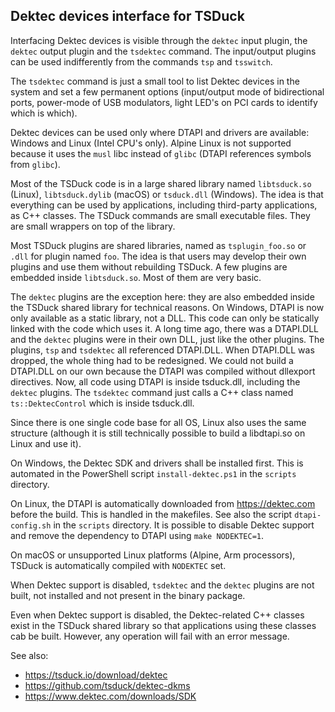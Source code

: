 ## Dektec devices interface for TSDuck

Interfacing Dektec devices is visible through the `dektec` input plugin, the
`dektec` output plugin and the `tsdektec` command. The input/output plugins
can be used indifferently from the commands `tsp` and `tsswitch`.

The `tsdektec` command is just a small tool to list Dektec devices in the system
and set a few permanent options (input/output mode of bidirectional ports,
power-mode of USB modulators, light LED's on PCI cards to identify which is which).

Dektec devices can be used only where DTAPI and drivers are available: Windows and
Linux (Intel CPU's only). Alpine Linux is not supported because it uses the `musl`
libc instead of `glibc` (DTAPI references symbols from `glibc`).

Most of the TSDuck code is in a large shared library named `libtsduck.so` (Linux),
`libtsduck.dylib` (macOS) or `tsduck.dll` (Windows). The idea is that everything
can be used by applications, including third-party applications, as C++ classes.
The TSDuck commands are small executable files. They are small wrappers on top of
the library.

Most TSDuck plugins are shared libraries, named as `tsplugin_foo.so` or `.dll` for
plugin named `foo`. The idea is that users may develop their own plugins and use
them without rebuilding TSDuck. A few plugins are embedded inside `libtsduck.so`.
Most of them are very basic.

The `dektec` plugins are the exception here: they are also embedded inside the
TSDuck shared library for technical reasons. On Windows, DTAPI is now only
available as a static library, not a DLL. This code can only be statically
linked with the code which uses it. A long time ago, there was a DTAPI.DLL and
the `dektec` plugins were in their own DLL, just like the other plugins. The
plugins, `tsp` and `tsdektec` all referenced DTAPI.DLL. When DTAPI.DLL was dropped,
the whole thing had to be redesigned. We could not build a DTAPI.DLL on our own
because the DTAPI was compiled without dllexport directives. Now, all code
using DTAPI is inside tsduck.dll, including the `dektec` plugins. The `tsdektec`
command just calls a C++ class named `ts::DektecControl` which is inside tsduck.dll.

Since there is one single code base for all OS, Linux also uses the same structure
(although it is still technically possible to build a libdtapi.so on Linux and use it).

On Windows, the Dektec SDK and drivers shall be installed first. This is automated
in the PowerShell script `install-dektec.ps1` in the `scripts` directory.

On Linux, the DTAPI is automatically downloaded from https://dektec.com before
the build. This is handled in the makefiles. See also the script `dtapi-config.sh`
in the `scripts` directory. It is possible to disable Dektec support and remove
the dependency to DTAPI using `make NODEKTEC=1`.

On macOS or unsupported Linux platforms (Alpine, Arm processors), TSDuck is
automatically compiled with `NODEKTEC` set.

When Dektec support is disabled, `tsdektec` and the `dektec` plugins are not
built, not installed and not present in the binary package.

Even when Dektec support is disabled, the Dektec-related C++ classes exist in
the TSDuck shared library so that applications using these classes cab be built.
However, any operation will fail with an error message.

See also:
- https://tsduck.io/download/dektec
- https://github.com/tsduck/dektec-dkms
- https://www.dektec.com/downloads/SDK
